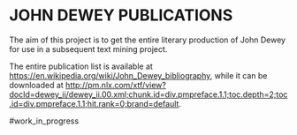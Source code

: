 # JOHN DEWEY PUBLICATIONS

The aim of this project is to get the entire literary production of John Dewey for use in a subsequent text mining project.

The entire publication list is available at https://en.wikipedia.org/wiki/John_Dewey_bibliography, while it can be downloaded at  http://pm.nlx.com/xtf/view?docId=dewey_ii/dewey_ii.00.xml;chunk.id=div.pmpreface.1.1;toc.depth=2;toc.id=div.pmpreface.1.1;hit.rank=0;brand=default.

#work_in_progress
